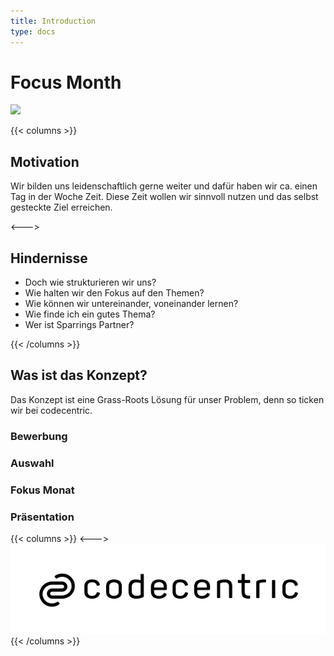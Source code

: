 ```yaml
---
title: Introduction
type: docs
---
```


# Focus Month
![](./images/team_work.jpg)

{{< columns >}}
## Motivation

Wir bilden uns leidenschaftlich gerne weiter und dafür haben wir ca. einen Tag in der Woche Zeit.
Diese Zeit wollen wir sinnvoll nutzen und das selbst gesteckte Ziel erreichen.


<--->
## Hindernisse

* Doch wie strukturieren wir uns?
* Wie halten wir den Fokus auf den Themen?
* Wie können wir untereinander, voneinander lernen?
* Wie finde ich ein gutes Thema?
* Wer ist Sparrings Partner?

{{< /columns >}}

## Was ist das Konzept?

Das Konzept ist eine Grass-Roots Lösung für unser Problem, denn so ticken wir bei codecentric.

### Bewerbung

### Auswahl

### Fokus Monat

### Präsentation

{{< columns >}}
<--->
![](/images/logo.png)
{{< /columns >}}
